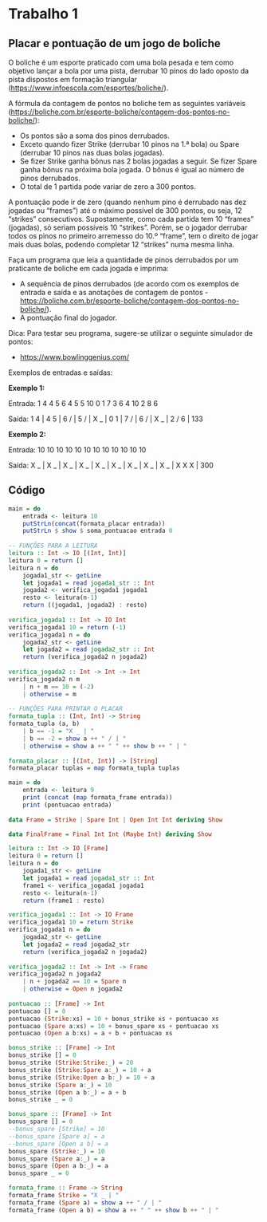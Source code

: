 # Trabalho 1

## Placar e pontuação de um jogo de boliche

O boliche é um esporte praticado com uma bola pesada e tem como objetivo lançar a bola por uma pista, derrubar 10 pinos do lado oposto da pista dispostos em formação triangular (https://www.infoescola.com/esportes/boliche/).

A fórmula da contagem de pontos no boliche tem as seguintes variáveis (https://boliche.com.br/esporte-boliche/contagem-dos-pontos-no-boliche/):
* Os pontos são a soma dos pinos derrubados.
* Exceto quando fizer Strike (derrubar 10 pinos na 1.ª bola) ou Spare (derrubar 10 pinos nas duas bolas jogadas).
* Se fizer Strike ganha bônus nas 2 bolas jogadas a seguir. Se fizer Spare ganha bônus na próxima bola jogada. O bônus é igual ao número de pinos derrubados.
* O total de 1 partida pode variar de zero a 300 pontos.

A pontuação pode ir de zero (quando nenhum pino é derrubado nas dez jogadas ou “frames”) até o máximo possível de 300 pontos, ou seja, 12 “strikes” consecutivos. Supostamente, como cada partida tem 10 “frames” (jogadas), só seriam possíveis 10 “strikes”. Porém, se o jogador derrubar todos os pinos no primeiro arremesso do 10.º “frame”, tem o direito de jogar mais duas bolas, podendo completar 12 “strikes” numa mesma linha.

Faça um programa que leia a quantidade de pinos derrubados por um praticante de boliche em cada jogada e imprima:
* A sequência de pinos derrubados (de acordo com os exemplos de entrada e saída e as anotações de contagem de pontos - https://boliche.com.br/esporte-boliche/contagem-dos-pontos-no-boliche/).
* A pontuação final do jogador.

Dica: Para testar seu programa, sugere-se utilizar o seguinte simulador de pontos:
* https://www.bowlinggenius.com/

Exemplos de entradas e saídas:

**Exemplo 1:**

Entrada: 1 4 4 5 6 4 5 5 10 0 1 7 3 6 4 10 2 8 6

Saída: 1 4 | 4 5 | 6 / | 5 / | X _ | 0 1 | 7 / | 6 / | X _ | 2 / 6 | 133

**Exemplo 2:**

Entrada: 10 10 10 10 10 10 10 10 10 10 10 10

Saída: X _ | X _ | X _ | X _ | X _ | X _ | X _ | X _ | X _ | X X X | 300

## Código
```haskell
main = do
    entrada <- leitura 10
    putStrLn(concat(formata_placar entrada))
    putStrLn $ show $ soma_pontuacao entrada 0
    
-- FUNÇÕES PARA A LEITURA
leitura :: Int -> IO [(Int, Int)]
leitura 0 = return []
leitura n = do
    jogada1_str <- getLine
    let jogada1 = read jogada1_str :: Int 
    jogada2 <- verifica_jogada1 jogada1
    resto <- leitura(n-1)
    return ((jogada1, jogada2) : resto)
    
verifica_jogada1 :: Int -> IO Int
verifica_jogada1 10 = return (-1)
verifica_jogada1 n = do
    jogada2_str <- getLine
    let jogada2 = read jogada2_str :: Int 
    return (verifica_jogada2 n jogada2)
    
verifica_jogada2 :: Int -> Int -> Int
verifica_jogada2 n m
    | n + m == 10 = (-2)
    | otherwise = m
    
-- FUNÇÕES PARA PRINTAR O PLACAR
formata_tupla :: (Int, Int) -> String
formata_tupla (a, b)
    | b == -1 = "X _ | "
    | b == -2 = show a ++ " / | "
    | otherwise = show a ++ " " ++ show b ++ " | "
    
formata_placar :: [(Int, Int)] -> [String]
formata_placar tuplas = map formata_tupla tuplas
```

```haskell
main = do
    entrada <- leitura 9
    print (concat (map formata_frame entrada))
    print (pontuacao entrada)
    
data Frame = Strike | Spare Int | Open Int Int deriving Show

data FinalFrame = Final Int Int (Maybe Int) deriving Show

leitura :: Int -> IO [Frame]
leitura 0 = return []
leitura n = do
    jogada1_str <- getLine
    let jogada1 = read jogada1_str :: Int 
    frame1 <- verifica_jogada1 jogada1
    resto <- leitura(n-1)
    return (frame1 : resto)

verifica_jogada1 :: Int -> IO Frame
verifica_jogada1 10 = return Strike
verifica_jogada1 n = do
    jogada2_str <- getLine
    let jogada2 = read jogada2_str
    return (verifica_jogada2 n jogada2)
    
verifica_jogada2 :: Int -> Int -> Frame
verifica_jogada2 n jogada2
    | n + jogada2 == 10 = Spare n
    | otherwise = Open n jogada2
    
pontuacao :: [Frame] -> Int
pontuacao [] = 0
pontuacao (Strike:xs) = 10 + bonus_strike xs + pontuacao xs
pontuacao (Spare a:xs) = 10 + bonus_spare xs + pontuacao xs
pontuacao (Open a b:xs) = a + b + pontuacao xs

bonus_strike :: [Frame] -> Int
bonus_strike [] = 0
bonus_strike (Strike:Strike:_) = 20
bonus_strike (Strike:Spare a:_) = 10 + a
bonus_strike (Strike:Open a b:_) = 10 + a
bonus_strike (Spare a:_) = 10
bonus_strike (Open a b:_) = a + b
bonus_strike _ = 0

bonus_spare :: [Frame] -> Int
bonus_spare [] = 0
--bonus_spare [Strike] = 10
--bonus_spare [Spare a] = a
--bonus_spare [Open a b] = a
bonus_spare (Strike:_) = 10
bonus_spare (Spare a:_) = a
bonus_spare (Open a b:_) = a
bonus_spare _ = 0

formata_frame :: Frame -> String
formata_frame Strike = "X _ | "
formata_frame (Spare a) = show a ++ " / | "
formata_frame (Open a b) = show a ++ " " ++ show b ++ " | "
```
